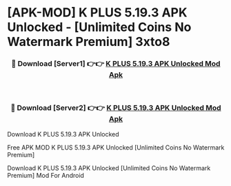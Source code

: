 # [APK-MOD] K PLUS 5.19.3 APK Unlocked - [Unlimited Coins No Watermark Premium] 3xto8



<div align="center">
<h3>🔴 Download [Server1] 👉👉 <a href="https://momento.my/?title=K_PLUS_5.19.3_APK_Unlocked">K PLUS 5.19.3 APK Unlocked Mod Apk</a></h3><br>

<h3>🔴 Download [Server2] 👉👉 <a href="https://momento.my/?title=K_PLUS_5.19.3_APK_Unlocked">K PLUS 5.19.3 APK Unlocked Mod Apk</a></h3>
</div>



Download K PLUS 5.19.3 APK Unlocked 

Free APK MOD K PLUS 5.19.3 APK Unlocked [Unlimited Coins No Watermark Premium]

Download K PLUS 5.19.3 APK Unlocked [Unlimited Coins No Watermark Premium] Mod For Android
